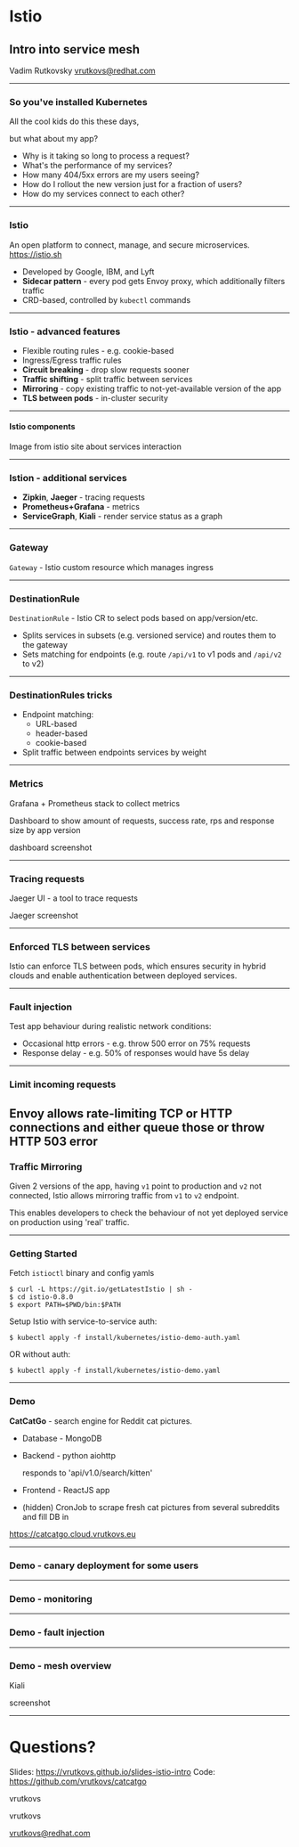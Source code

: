 # Istio
## Intro into service mesh

Vadim Rutkovsky <vrutkovs@redhat.com>

---
### So you've installed Kubernetes

All the cool kids do this these days,

but what about my app?

* Why is it taking so long to process a request?
* What's the performance of my services?
* How many 404/5xx errors are my users seeing?
* How do I rollout the new version just for a fraction of users?
* How do my services connect to each other?

---
### Istio

An open platform to connect, manage, and secure microservices.
https://istio.sh

* Developed by Google, IBM, and Lyft
* **Sidecar pattern** - every pod gets Envoy proxy, which additionally filters traffic
* CRD-based, controlled by `kubectl` commands

---
### Istio - advanced features

* Flexible routing rules - e.g. cookie-based
* Ingress/Egress traffic rules
* **Circuit breaking** - drop slow requests sooner
* **Traffic shifting** - split traffic between services
* **Mirroring** - copy existing traffic to not-yet-available version of the app
* **TLS between pods** - in-cluster security

---
#### Istio components

Image from istio site about services interaction

---
### Istion - additional services

* **Zipkin**, **Jaeger** - tracing requests
* **Prometheus+Grafana** - metrics
* **ServiceGraph**, **Kiali** - render service status as a graph

---
### Gateway
`Gateway` - Istio custom resource which manages ingress

---
### DestinationRule
`DestinationRule` - Istio CR to select pods based on app/version/etc.

* Splits services in subsets (e.g. versioned service) and routes them to the gateway
* Sets matching for endpoints (e.g. route `/api/v1` to v1 pods and `/api/v2` to v2)

---
### DestinationRules tricks

* Endpoint matching:
  - URL-based
  - header-based
  - cookie-based
* Split traffic between endpoints services by weight
---
### Metrics

Grafana + Prometheus stack to collect metrics

Dashboard to show amount of requests, success rate, rps and response size by app version

dashboard screenshot

---
### Tracing requests
Jaeger UI - a tool to trace requests

Jaeger screenshot

---
### Enforced TLS between services

Istio can enforce TLS between pods, which ensures security in hybrid clouds and
enable authentication between deployed services.

---
### Fault injection
Test app behaviour during realistic network conditions:

* Occasional http errors - e.g. throw 500 error on 75% requests
* Response delay - e.g. 50% of responses would have 5s delay

---
### Limit incoming requests

Envoy allows rate-limiting TCP or HTTP connections and either queue those
or throw HTTP 503 error
---
### Traffic Mirroring

Given 2 versions of the app, having `v1` point to production and `v2` not connected,
Istio allows mirroring traffic from `v1` to `v2` endpoint.

This enables developers to check the behaviour of not yet deployed service on production
using 'real' traffic.

---
### Getting Started
Fetch `istioctl` binary and config yamls
```shell
$ curl -L https://git.io/getLatestIstio | sh -
$ cd istio-0.8.0
$ export PATH=$PWD/bin:$PATH
```

Setup Istio with service-to-service auth:
```
$ kubectl apply -f install/kubernetes/istio-demo-auth.yaml
```
OR without auth:
```
$ kubectl apply -f install/kubernetes/istio-demo.yaml
```

---
### Demo

**CatCatGo** - search engine for Reddit cat pictures.

* Database - MongoDB
* Backend - python aiohttp

  responds to 'api/v1.0/search/kitten'
* Frontend - ReactJS app
* (hidden) CronJob to scrape fresh cat pictures from several subreddits and fill DB in

https://catcatgo.cloud.vrutkovs.eu

---
### Demo - canary deployment for some users

---
### Demo - monitoring

---
### Demo - fault injection

---
### Demo - mesh overview

Kiali

screenshot

---
# Questions?

Slides: https://vrutkovs.github.io/slides-istio-intro
Code: https://github.com/vrutkovs/catcatgo

*<!-- -->* vrutkovs  <!-- .element: class="fab fa-github-square" -->

*<!-- -->* vrutkovs  <!-- .element: class="fab fa-twitter-square" -->

*<!-- -->* vrutkovs@redhat.com  <!-- .element: class="fas fa-envelope-square" -->

